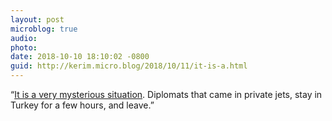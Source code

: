 ```yaml
---
layout: post
microblog: true
audio: 
photo: 
date: 2018-10-10 18:10:02 -0800
guid: http://kerim.micro.blog/2018/10/11/it-is-a.html
---
```

“[It is a very mysterious situation](https://www.reuters.com/article/us-saudi-politics-dissident-insight/apple-watch-hired-jet-mystery-vehicle-figure-in-search-for-missing-saudi-dissident-idUSKCN1MK1WY). Diplomats that came in private jets, stay in Turkey for a few hours, and leave.”

